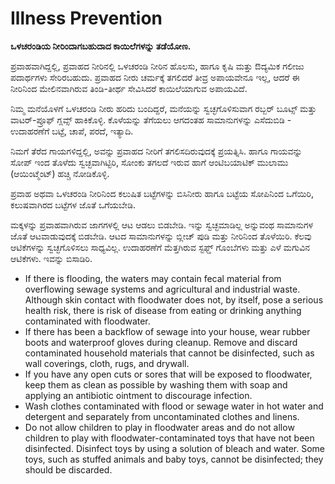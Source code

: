 # Illness Prevention

**ಒಳಚರಂಡಿಯ ನೀರಿಂದಾಗಬಹುದಾದ ಕಾಯಿಲೆಗಳನ್ನು ತಡೆಯೋಣ.**   


ಪ್ರವಾಹವಾಗಿದ್ದಲ್ಲಿ, ಪ್ರವಾಹದ ನೀರಿನಲ್ಲಿ ಒಳಚರಂಡಿ ನೀರಿನ ಹೊಲಸು, ಹಾಗೂ ಕೃಷಿ ಮತ್ತು ಔದ್ಯಮಿಕ ಗಲೀಜು ಪದಾರ್ಥಗಳು ಸೇರಿರಬಹುದು. ಪ್ರವಾಹದ ನೀರು ಚರ್ಮಕ್ಕೆ ತಗಲಿದರೆ ತೀವ್ರ ಅಪಾಯವೇನೂ ಇಲ್ಲ, ಆದರೆ ಈ ನೀರಿನಿಂದ ಮೇಲಿನವಾಗಿರುವ ತಿಂಡಿ-ತೀರ್ಥ ಸೇವಿಸಿದರೆ ಕಾಯಿಲೆಯಾಗುವ ಅಪಾಯವಿದೆ. 

ನಿಮ್ಮ ಮನೆಯೊಳಗೆ ಒಳಚರಂಡಿ ನೀರು ಹರಿದು ಬಂದಿದ್ದರೆ, ಮನೆಯನ್ನು ಸ್ವಚ್ಛಗೊಳಿಸುವಾಗ ರಬ್ಬರ್ ಬೂಟ್ಸ್ ಮತ್ತು ವಾಟರ್-ಪ್ರೂಫ್  ಗ್ಲವ್ಸ್ ಹಾಕಿಕೊಳ್ಳಿ. ಕೊಳೆಯನ್ನು ತೆಗೆಯಲು ಆಗದಂತಹ ಸಾಮಾನುಗಳನ್ನು ಎಸೆದುಬಿಡಿ - ಉದಾಹರಣೆಗೆ ಬಟ್ಟೆ, ಚಾಪೆ, ಪರದೆ, ಇತ್ಯಾದಿ. 

ನಿಮಗೆ ತೆರೆದ ಗಾಯಗಳಿದ್ದಲ್ಲಿ, ಅವನ್ನು ಪ್ರವಾಹದ ನೀರಿಗೆ ತಗಲಿಸದಿರುವುದಕ್ಕೆ ಪ್ರಯತ್ನಿಸಿ. ಹಾಗೂ ಗಾಯವನ್ನು ಸೋಪ್ ಇಂದ ತೊಳೆದು ಸ್ವಚ್ಛವಾಗಿಟ್ಟಿರಿ, ಸೋಂಕು ತಗಲದೆ ಇರುವ ಹಾಗೆ ಆಂಟಿಬಯಾಟಿಕ್ ಮುಲಾಮು \(ಆಯಿಂಟ್ಮೆಂಟ್\) ಹಚ್ಚಿ ನೋಡಿಕೊಳ್ಳಿ. 

ಪ್ರವಾಹ ಅಥವಾ ಒಳಚರಂಡಿ ನೀರಿನಿಂದ ಕಲುಷಿತ ಬಟ್ಟೆಗಳನ್ನು ಬಿಸಿನೀರು ಹಾಗೂ ಬಟ್ಟೆಯ ಸೋಪಿನಿಂದ ಒಗೆಯಿರಿ, ಕಲುಷವಾಗಿರದ  ಬಟ್ಟೆಗಳ ಜೊತೆ ಒಗೆಯಬೇಡಿ. 

ಮಕ್ಕಳನ್ನು ಪ್ರವಾಹವಾಗಿರುವ ಜಾಗಗಳಲ್ಲಿ ಆಟ ಆಡಲು ಬಿಡಬೇಡಿ. ಇನ್ನು ಸ್ವಚ್ಛಮಾಡಿಲ್ಲ ಅನ್ನುವಂಥ ಸಾಮಾನುಗಳ ಜೊತೆ ಆಟವಾಡುವುದಕ್ಕೆ ಬಿಡಬೇಡಿ. ಆಟದ ಸಾಮಾನುಗಳನ್ನು ಬ್ಲೀಚ್ ಪುಡಿ ಮತ್ತು ನೀರಿನಿಂದ ತೊಳೆಯಿರಿ. ಕೆಲವು ಆಟಿಕೆಗಳನ್ನು ಸ್ವಚ್ಛಗೊಳಿಸಲು ಸಾಧ್ಯವಿಲ್ಲ. ಉದಾಹರಣೆಗೆ ಮೆತ್ತಗಿರುವ ಸ್ಟಫ್ಡ್ ಗೊಂಬೆಗಳು ಮತ್ತು ಎಳೆ ಮಗುವಿನ ಆಟಿಕೆಗಳು. ಇವನ್ನು ಬಿಸಾಡಿರಿ.   


* If there is flooding, the waters may contain fecal material from overflowing sewage systems and agricultural and industrial waste. Although skin contact with floodwater does not, by itself, pose a serious health risk, there is risk of disease from eating or drinking anything contaminated with floodwater.
* If there has been a backflow of sewage into your house, wear rubber boots and waterproof gloves during cleanup. Remove and discard contaminated household materials that cannot be disinfected, such as wall coverings, cloth, rugs, and drywall.
* If you have any open cuts or sores that will be exposed to floodwater, keep them as clean as possible by washing them with soap and applying an antibiotic ointment to discourage infection.
* Wash clothes contaminated with flood or sewage water in hot water and detergent and separately from uncontaminated clothes and linens.
* Do not allow children to play in floodwater areas and do not allow children to play with floodwater-contaminated toys that have not been disinfected. Disinfect toys by using a solution of bleach and water. Some toys, such as stuffed animals and baby toys, cannot be disinfected; they should be discarded.

